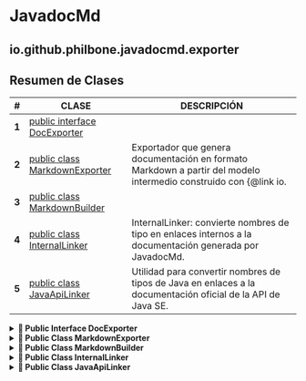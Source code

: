 # JavadocMd

## io.github.philbone.javadocmd.exporter

## Resumen de Clases


|#|CLASE|DESCRIPCIÓN|
|---|---|---|
|**1**|[public interface DocExporter](#1-public-interface-docexporter)|
|**2**|[public class MarkdownExporter](#2-public-class-markdownexporter)|Exportador que genera documentación en formato Markdown a partir del modelo intermedio construido con {@link io.
|**3**|[public class MarkdownBuilder](#3-public-class-markdownbuilder)|
|**4**|[public class InternalLinker](#4-public-class-internallinker)|InternalLinker: convierte nombres de tipo en enlaces internos a la documentación generada por JavadocMd.
|**5**|[public class JavaApiLinker](#5-public-class-javaapilinker)|Utilidad para convertir nombres de tipos de Java en enlaces a la documentación oficial de la API de Java SE.
<details>
<summary> <strong> 📗 Public Interface DocExporter</strong> </summary>

## #1 📗 Public Interface DocExporter

```java
public interface DocExporter
```
### 🧮 Métodos

<details open><summary>Public</summary>

- `public `[String](https://docs.oracle.com/en/java/javase/17/docs/api/java.base/java/lang/String.html) `export(DocPackage docPackage)`
</details>

<details open><summary>Protected</summary>

> _No hay métodos protected visibles_
</details>

<details open><summary>Private</summary>

> _No hay métodos private visibles_
</details>


</details>
<details>
<summary> <strong> 📘 Public Class MarkdownExporter</strong> </summary>

## #2 📘 Public Class MarkdownExporter

```java
public class MarkdownExporter
implements DocExporter
```
> **Descripción:**
> Exportador que genera documentación en formato Markdown
> a partir del modelo intermedio construido con
> {@link io.github.philbone.javadocmd.extractor.JavadocExtractorVisitor}.
> 
> <p>Renderiza:</p>
> <ul>
>     <li>Firma de la clase (visibilidad, static, tipo, nombre).</li>
>     <li>Extensiones ({@code extends}) e implementaciones ({@code implements}).</li>
>     <li>Descripción general de la clase.</li>
>     <li>Campos, constructores y métodos con sus firmas y documentación Javadoc.</li>
> </ul>

### 🧮 Métodos

<details open><summary>Public</summary>

- `public `[String](https://docs.oracle.com/en/java/javase/17/docs/api/java.base/java/lang/String.html) `export(DocPackage docPackage)`
</details>

<details open><summary>Protected</summary>

> _No hay métodos protected visibles_
</details>

<details open><summary>Private</summary>

- `private `boolean `isPrintable(String visibility)`
> Determina si la visibilidad es imprimible según la configuración.

> - *@param* **visibility** la visiblidad a evaluar
> - *@return* true si la visibilidad es imprimible
- `private `[String](https://docs.oracle.com/en/java/javase/17/docs/api/java.base/java/lang/String.html) `formatCodeOrLink(String type)`
> Si el tipo tiene enlace conocido, devuelve el link Markdown. Si no, lo envuelve en `code`.

- `private `[String](https://docs.oracle.com/en/java/javase/17/docs/api/java.base/java/lang/String.html) `formatKind(Kind kind)`
- `private `[String](https://docs.oracle.com/en/java/javase/17/docs/api/java.base/java/lang/String.html) `capitalize(String s)`
- `private `[String](https://docs.oracle.com/en/java/javase/17/docs/api/java.base/java/lang/String.html) `formatEmoji(Kind kind)`
- `private `[String](https://docs.oracle.com/en/java/javase/17/docs/api/java.base/java/lang/String.html) `printFields(DocClass docClass, String text)`
- `private `[String](https://docs.oracle.com/en/java/javase/17/docs/api/java.base/java/lang/String.html) `printMethods(DocClass docClass, String text)`
- `private `[String](https://docs.oracle.com/en/java/javase/17/docs/api/java.base/java/lang/String.html) `printIndexNumber(int indexOrder, boolean foreSign)`
</details>

### 🛠️ Constructores

- `public MarkdownExporter(Config config, InternalLinker internalLinker)`
### 📦 Campos

<details open><summary>Public</summary>

> _No hay campos public visibles_
</details>

<details open><summary>Protected</summary>

> _No hay campos protected visibles_
</details>

<details open><summary>Private</summary>

- `private static` int `COLLAPSE_THRESHOLD`
> Número mínimo de clases dentro de un paquete para activar el modo colapsable.
> Si el paquete tiene más de este número, cada clase se renderiza dentro de un bloque `<details>`.

- `private static` [String](https://docs.oracle.com/en/java/javase/17/docs/api/java.base/java/lang/String.html) `VISIBILITY_PUBLIC`
- `private static` [String](https://docs.oracle.com/en/java/javase/17/docs/api/java.base/java/lang/String.html) `VISIBILITY_PRIVATE`
- `private static` [String](https://docs.oracle.com/en/java/javase/17/docs/api/java.base/java/lang/String.html) `VISIBILITY_PROTECTED`
- `private` [Config](Config.md) `config`
- `private` int `totalMethodsCount`
- `private` int `totalFieldsCount`
- `private` [JavaApiLinker](JavaApiLinker.md) `apiLinker`
- `private` [InternalLinker](InternalLinker.md) `internalLinker`
- `private` [DocPackage](DocPackage.md) `docPackage`
</details>


</details>
<details>
<summary> <strong> 📘 Public Class MarkdownBuilder</strong> </summary>

## #3 📘 Public Class MarkdownBuilder

```java
public class MarkdownBuilder
```
### 🧮 Métodos

<details open><summary>Public</summary>

- `public `[MarkdownBuilder](MarkdownBuilder.md) `title(String text)`
- `public `[MarkdownBuilder](MarkdownBuilder.md) `subtitle(String text)`
- `public `[MarkdownBuilder](MarkdownBuilder.md) `h3(String text)`
- `public `[MarkdownBuilder](MarkdownBuilder.md) `h4(String text)`
- `public `[MarkdownBuilder](MarkdownBuilder.md) `paragraph(String text)`
- `public `[MarkdownBuilder](MarkdownBuilder.md) `listItem(String text)`
- `public `[String](https://docs.oracle.com/en/java/javase/17/docs/api/java.base/java/lang/String.html) `build()`
- `public ` **void** `codeBlock(String content, String codeLang)`
- `public `[MarkdownBuilder](MarkdownBuilder.md) `blockquote(String text)`
- `public `[MarkdownBuilder](MarkdownBuilder.md) `tag(String tag)`
> Inyecta una etiqueta arbitraria directamente en el flujo del Markdown.
> <p>
> Se utiliza principalmente como auxiliar para aplicar prefijos en las
> siguientes líneas, por ejemplo:
> <ul>
> <li>{@code "> "} para iniciar un bloque de cita.</li>
> <li>{@code "- "} para forzar un ítem de lista.</li>
> <li>{@code ">> "} para una cita anidada.</li>
> </ul>
> </p>
> <p>
> Este método no agrega saltos de línea ni contenido adicional, únicamente
> inserta el texto indicado de forma literal.
> </p>

> - *@param* **tag** la etiqueta o prefijo a inyectar (se añade tal cual al
buffer).
> - *@return* la instancia actual de {@code MarkdownBuilder}, para encadenar
llamadas.
- `public `[MarkdownBuilder](MarkdownBuilder.md) `toc(DocPackage docPackage)`
- `public `[MarkdownBuilder](MarkdownBuilder.md) `insertAt(int index, String text)`
</details>

<details open><summary>Protected</summary>

> _No hay métodos protected visibles_
</details>

<details open><summary>Private</summary>

- `private `[String](https://docs.oracle.com/en/java/javase/17/docs/api/java.base/java/lang/String.html) `sanitizeDescription(String raw)`
</details>

### 📦 Campos

<details open><summary>Public</summary>

> _No hay campos public visibles_
</details>

<details open><summary>Protected</summary>

> _No hay campos protected visibles_
</details>

<details open><summary>Private</summary>

- `private` StringBuilder `outPrint`
</details>


</details>
<details>
<summary> <strong> 📘 Public Class InternalLinker</strong> </summary>

## #4 📘 Public Class InternalLinker

```java
public class InternalLinker
```
> **Descripción:**
> InternalLinker: convierte nombres de tipo en enlaces internos a la
> documentación generada por JavadocMd.
> 
> - Soporta tipos simples y FQCNs.
> - Normaliza genéricos y arrays: List<Config> -> Config
> - Mapea simpleName -> fqn(s) para búsquedas rápidas.

### 🧮 Métodos

<details open><summary>Public</summary>

- `public `[String](https://docs.oracle.com/en/java/javase/17/docs/api/java.base/java/lang/String.html) `linkIfInternalType(String typeName)`
> Devuelve un enlace Markdown si el tipo pertenece al proyecto JavadocMd.
> Si no hay coincidencia, retorna null.

- `public `int `size()`
</details>

<details open><summary>Protected</summary>

> _No hay métodos protected visibles_
</details>

<details open><summary>Private</summary>

- `private `[String](https://docs.oracle.com/en/java/javase/17/docs/api/java.base/java/lang/String.html) `normalizeTypeName(String raw)`
- `private `[String](https://docs.oracle.com/en/java/javase/17/docs/api/java.base/java/lang/String.html) `extractSimpleName(String fqnOrSimple)`
- `private `[String](https://docs.oracle.com/en/java/javase/17/docs/api/java.base/java/lang/String.html) `buildLink(String fqn)`
</details>

### 🛠️ Constructores

- `public InternalLinker(Set<String> internalClasses, String extension)`
- `public InternalLinker(Set<String> internalClasses, String extension, boolean debug)`
### 📦 Campos

<details open><summary>Public</summary>

> _No hay campos public visibles_
</details>

<details open><summary>Protected</summary>

> _No hay campos protected visibles_
</details>

<details open><summary>Private</summary>

- `private` [Set](https://docs.oracle.com/en/java/javase/17/docs/api/java.base/java/util/Set.html)<String> `internalClasses`
- `private` [Map](https://docs.oracle.com/en/java/javase/17/docs/api/java.base/java/util/Map.html)<String,List<String>> `simpleToFqns`
- `private` [String](https://docs.oracle.com/en/java/javase/17/docs/api/java.base/java/lang/String.html) `extension`
- `private` boolean `debug`
</details>


</details>
<details>
<summary> <strong> 📘 Public Class JavaApiLinker</strong> </summary>

## #5 📘 Public Class JavaApiLinker

```java
public class JavaApiLinker
```
> **Descripción:**
> Utilidad para convertir nombres de tipos de Java en enlaces
> a la documentación oficial de la API de Java SE.
> 
> <p>Ejemplo:</p>
> <pre>{@code
> JavaApiLinker.linkIfJavaType("List<String>");
> // → [List](https://docs.oracle.com/en/java/javase/17/docs/api/java.base/java/util/List.html)<String>
> }</pre>

### 🧮 Métodos

<details open><summary>Public</summary>

- `public  static`[String](https://docs.oracle.com/en/java/javase/17/docs/api/java.base/java/lang/String.html) `linkIfJavaType(String type)`
> Si el tipo pertenece al paquete estándar de Java (java.* o javax.*),
> devuelve un enlace Markdown al Javadoc oficial.
> De lo contrario, devuelve el tipo original sin enlace.

> - *@param* **type** 
> - *@return* 
</details>

<details open><summary>Protected</summary>

> _No hay métodos protected visibles_
</details>

<details open><summary>Private</summary>

- `private  static`[String](https://docs.oracle.com/en/java/javase/17/docs/api/java.base/java/lang/String.html) `fqcnToUrl(String fqcn)`
> Convierte un nombre de clase totalmente calificado en URL al Javadoc.

- `private  static`[String](https://docs.oracle.com/en/java/javase/17/docs/api/java.base/java/lang/String.html) `determineModule(String pkg)`
> Determina el módulo de Java donde reside un paquete.
> Esto cubre los módulos más usados en Java SE 17.

- `private  static`[String](https://docs.oracle.com/en/java/javase/17/docs/api/java.base/java/lang/String.html) `resolveToFQCN(String type)`
> Intenta mapear un tipo simple (como "List") a su nombre de clase completo.
> Solo incluye clases comunes de la API estándar.

</details>

### 📦 Campos

<details open><summary>Public</summary>

> _No hay campos public visibles_
</details>

<details open><summary>Protected</summary>

> _No hay campos protected visibles_
</details>

<details open><summary>Private</summary>

- `private static` [String](https://docs.oracle.com/en/java/javase/17/docs/api/java.base/java/lang/String.html) `BASE_URL`
> Versión base de la documentación de Java.

- `private static` Pattern `GENERIC_PATTERN`
> Patrón para detectar tipos genéricos (por ejemplo, List<String>)

</details>


</details>
